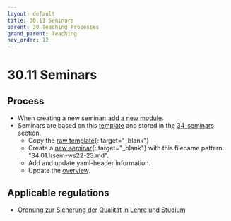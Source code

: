 ```yaml
---
layout: default
title: 30.11 Seminars
parent: 30 Teaching Processes
grand_parent: Teaching
nav_order: 12
---
```


# 30.11 Seminars

## Process

- When creating a new seminar: [add a new module](30.09.new_modules.html).
- Seminars are based on this [template](30.11.seminar_template.html) and stored in the [34-seminars](../34_seminars/) section.
  - Copy the [raw template](https://raw.githubusercontent.com/digital-work-lab/handbook/main/docs/30-teaching/30_processes/30.11.seminar_template.md){: target="_blank"}
  - Create a [new seminar](https://github.com/digital-work-lab/handbook/new/main/docs/30-teaching/34_seminars){: target="_blank"} with this filename pattern: "34.01.lrsem-ws22-23.md".
  - Add and update yaml-header information.
  - Update the [overview](30.02.courses.html).

## Applicable regulations

- [Ordnung zur Sicherung der Qualität in Lehre und Studium](https://www.uni-bamberg.de/fileadmin/www.abt-studium/Rechtsvorschriften/1Organisation/Evaluation%20Lehre%20Studium/O-Sicherung-Qualitaet-Lehre-Studium-1.pdf)

